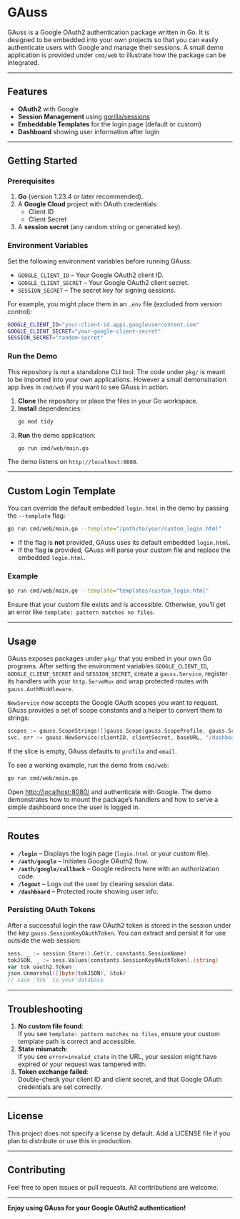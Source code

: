 # GAuss

GAuss is a Google OAuth2 authentication package written in Go. It is designed to be embedded into your own projects so that you can easily authenticate users with Google and manage their sessions. A small demo application is provided under `cmd/web` to illustrate how the package can be integrated.

---

## Features

- **OAuth2** with Google
- **Session Management** using [gorilla/sessions](https://github.com/gorilla/sessions)
- **Embeddable Templates** for the login page (default or custom)
- **Dashboard** showing user information after login

---

## Getting Started

### Prerequisites

1. **Go** (version 1.23.4 or later recommended).
2. A **Google Cloud** project with OAuth credentials:
   - Client ID
   - Client Secret
3. A **session secret** (any random string or generated key).

### Environment Variables

Set the following environment variables before running GAuss:

- `GOOGLE_CLIENT_ID` – Your Google OAuth2 client ID.
- `GOOGLE_CLIENT_SECRET` – Your Google OAuth2 client secret.
- `SESSION_SECRET` – The secret key for signing sessions.

For example, you might place them in an `.env` file (excluded from version control):

```bash
GOOGLE_CLIENT_ID="your-client-id.apps.googleusercontent.com"
GOOGLE_CLIENT_SECRET="your-google-client-secret"
SESSION_SECRET="random-secret"
```

### Run the Demo

This repository is not a standalone CLI tool. The code under `pkg/` is meant to
be imported into your own applications. However a small demonstration app lives
in `cmd/web` if you want to see GAuss in action.

1. **Clone** the repository or place the files in your Go workspace.
2. **Install** dependencies:
   ```bash
   go mod tidy
   ```
3. **Run** the demo application:
   ```bash
   go run cmd/web/main.go
   ```

The demo listens on `http://localhost:8080`.

---

## Custom Login Template

You can override the default embedded `login.html` in the demo by passing the
`--template` flag:

```bash
go run cmd/web/main.go --template="/path/to/your/custom_login.html"
```

- If the flag is **not** provided, GAuss uses its default embedded `login.html`.
- If the flag **is** provided, GAuss will parse your custom file and replace the embedded `login.html`.

### Example

```bash
go run cmd/web/main.go --template="templates/custom_login.html"
```

Ensure that your custom file exists and is accessible. Otherwise, you’ll get an error like `template: pattern matches no files`.

---

## Usage

GAuss exposes packages under `pkg/` that you embed in your own Go programs. After setting the environment variables `GOOGLE_CLIENT_ID`, `GOOGLE_CLIENT_SECRET` and `SESSION_SECRET`, create a `gauss.Service`, register its handlers with your `http.ServeMux` and wrap protected routes with `gauss.AuthMiddleware`.

`NewService` now accepts the Google OAuth scopes you want to request. GAuss provides a set of scope constants and a helper to convert them to strings:

```go
scopes := gauss.ScopeStrings([]gauss.Scope{gauss.ScopeProfile, gauss.ScopeEmail, gauss.ScopeYouTubeReadonly})
svc, err := gauss.NewService(clientID, clientSecret, baseURL, "/dashboard", scopes, "")
```

If the slice is empty, GAuss defaults to `profile` and `email`.

To see a working example, run the demo from `cmd/web`:

```bash
go run cmd/web/main.go
```

Open [http://localhost:8080/](http://localhost:8080/) and authenticate with Google. The demo demonstrates how to mount the package’s handlers and how to serve a simple dashboard once the user is logged in.

---

## Routes

- **`/login`** – Displays the login page (`login.html` or your custom file).
- **`/auth/google`** – Initiates Google OAuth2 flow.
- **`/auth/google/callback`** – Google redirects here with an authorization code.
- **`/logout`** – Logs out the user by clearing session data.
- **`/dashboard`** – Protected route showing user info.

### Persisting OAuth Tokens

After a successful login the raw OAuth2 token is stored in the session under the key `gauss.SessionKeyOAuthToken`. You can extract and persist it for use outside the web session:

```go
sess, _ := session.Store().Get(r, constants.SessionName)
tokJSON, _ := sess.Values[constants.SessionKeyOAuthToken].(string)
var tok oauth2.Token
json.Unmarshal([]byte(tokJSON), &tok)
// save `tok` to your database
```

---

## Troubleshooting

1. **No custom file found**:  
   If you see `template: pattern matches no files`, ensure your custom template path is correct and accessible.
2. **State mismatch**:  
   If you see `error=invalid_state` in the URL, your session might have expired or your request was tampered with.
3. **Token exchange failed**:  
   Double-check your client ID and client secret, and that Google OAuth credentials are set correctly.

---

## License

This project does not specify a license by default. Add a LICENSE file if you plan to distribute or use this in production.

---

## Contributing

Feel free to open issues or pull requests. All contributions are welcome.

---

**Enjoy using GAuss for your Google OAuth2 authentication!**
